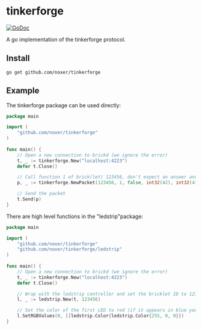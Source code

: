 tinkerforge
===========

[![GoDoc](https://godoc.org/github.com/noxer/tinkerforge?status.svg)](https://godoc.org/github.com/noxer/tinkerforge)

A go implementation of the tinkerforge protocol.

Install
-------
```
go get github.com/noxer/tinkerforge
```

Example
-------

The tinkerforge package can be used directly:
```go
package main

import (
    "github.com/noxer/tinkerforge"
)
  
func main() {
    // Open a new connection to brickd (we ignore the error)
    t, _ := tinkerforge.New("localhost:4223")
    defer t.Close()

    // Call function 1 of brick(let) 123456, don't expect an answer and send three integers (again we ignore the error)
    p, _ := tinkerforge.NewPacket(123456, 1, false, int32(42), int32(43), int32(44))

    // Send the packet
    t.Send(p)
}
```

There are high level functions in the "ledstrip"package:
```go
package main

import (
    "github.com/noxer/tinkerforge"
    "github.com/noxer/tinkerforge/ledstrip"
)
  
func main() {
    // Open a new connection to brickd (we ignore the error)
    t, _ := tinkerforge.New("localhost:4223")
    defer t.Close()

    // Wrap with the ledstrip controller and set the bricklet ID to 123456 (error ignored)
    l, _ := ledstrip.New(t, 123456)

    // Set the color of the first LED to red (if it appears in blue you need to set the color mapping)
    l.SetRGBValues(0, []ledstrip.Color{ledstrip.Color{255, 0, 0}})
}
```
